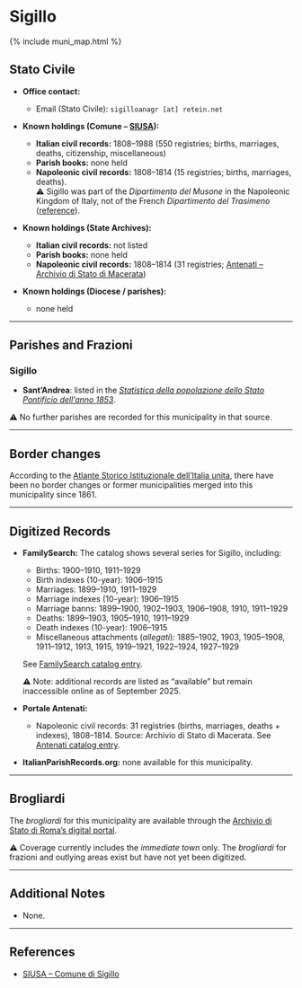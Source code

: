 # Sigillo

{% include muni_map.html %}

## Stato Civile

* **Office contact:**

  * Email (Stato Civile): `sigilloanagr [at] retein.net`

* **Known holdings (Comune – [SIUSA](https://siusa-archivi.cultura.gov.it/cgi-bin/siusa/pagina.pl?TipoPag=comparc&Chiave=309795)):**

  * **Italian civil records:** 1808–1988 (550 registries; births, marriages, deaths, citizenship, miscellaneous)
  * **Parish books:** none held
  * **Napoleonic civil records:** 1808–1814 (15 registries; births, marriages, deaths). \
    ⚠️ Sigillo was part of the *Dipartimento del Musone* in the Napoleonic Kingdom of Italy, not of the French *Dipartimento del Trasimeno* ([reference](https://inventari-san.cultura.gov.it/inventari/866/pdf)).

* **Known holdings (State Archives):**

  * **Italian civil records:** not listed
  * **Parish books:** none held
  * **Napoleonic civil records:** 1808–1814 (31 registries; [Antenati – Archivio di Stato di Macerata](https://antenati.cultura.gov.it/search-registry/?archivio=191&descrizione=Archivio%20di%20Stato%20di%20Macerata&s_facet_query=localita_fondo_s%3A%22Sigillo%28provincia%20di%20Perugia%29%22))

* **Known holdings (Diocese / parishes):**

  * none held

---

## Parishes and Frazioni

### Sigillo

* **Sant’Andrea**: listed in the *[Statistica della popolazione dello Stato Pontificio dell’anno 1853](https://www.google.it/books/edition/Statistics_della_popolazione_dello_Stato/v6dCAQAAMAAJ)*.

⚠️ No further parishes are recorded for this municipality in that source.

---

## Border changes

According to the [Atlante Storico Istituzionale dell’Italia unita](http://dati.san.beniculturali.it/asi/local/), there have been no border changes or former municipalities merged into this municipality since 1861.

---

## Digitized Records

* **FamilySearch:** The catalog shows several series for Sigillo, including:

  * Births: 1900–1910, 1911–1929
  * Birth indexes (10-year): 1906–1915
  * Marriages: 1899–1910, 1911–1929
  * Marriage indexes (10-year): 1906–1915
  * Marriage banns: 1899–1900, 1902–1903, 1906–1908, 1910, 1911–1929
  * Deaths: 1899–1903, 1905–1910, 1911–1929
  * Death indexes (10-year): 1906–1915
  * Miscellaneous attachments (*allegati*): 1885–1902, 1903, 1905–1908, 1911–1912, 1913, 1915, 1919–1921, 1922–1924, 1927–1929

  See [FamilySearch catalog entry](https://www.familysearch.org/en/search/catalog/835882).

  ⚠️ Note: additional records are listed as “available” but remain inaccessible online as of September 2025.

* **Portale Antenati:**

  * Napoleonic civil records: 31 registries (births, marriages, deaths + indexes), 1808–1814.
    Source: Archivio di Stato di Macerata. See [Antenati catalog entry](https://antenati.cultura.gov.it/search-registry/?archivio=191&descrizione=Archivio%20di%20Stato%20di%20Macerata&s_facet_query=localita_fondo_s%3A%22Sigillo%28provincia%20di%20Perugia%29%22).

* **ItalianParishRecords.org:** none available for this municipality.

---

## Brogliardi

The *brogliardi* for this municipality are available through the [Archivio di Stato di Roma’s digital portal](https://imagoarchiviodistatoroma.cultura.gov.it/Gregoriano/s_brogliardi.php?Provincia=Perugia&Denominazione=Sigillo).

⚠️ Coverage currently includes the *immediate town* only. The *brogliardi* for frazioni and outlying areas exist but have not yet been digitized.

---

## Additional Notes

* None.

---

## References

* [SIUSA – Comune di Sigillo](https://siusa-archivi.cultura.gov.it/cgi-bin/siusa/pagina.pl?TipoPag=comparc&Chiave=309795)
